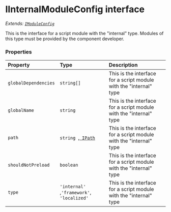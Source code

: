 # IInternalModuleConfig interface

_Extends: [`IModuleConfig`](../sp-module-interfaces/imoduleconfig.md)_



This is the interface for a script module with the "internal" type. Modules of this type must be provided by the 
component developer. 





### Properties

| Property	   | Type	| Description|
|:-------------|:-------|:-----------|
|`globalDependencies`      | `string[]` | This is the interface for a script module with the "internal" type |
|`globalName`      | `string` | This is the interface for a script module with the "internal" type |
|`path`      | `string `,[` IPath`](../sp-module-interfaces/ipath.md) | This is the interface for a script module with the "internal" type |
|`shouldNotPreload`      | `boolean` | This is the interface for a script module with the "internal" type |
|`type`      | `'internal' `,` 'framework' `,` 'localized'` | This is the interface for a script module with the "internal" type |





